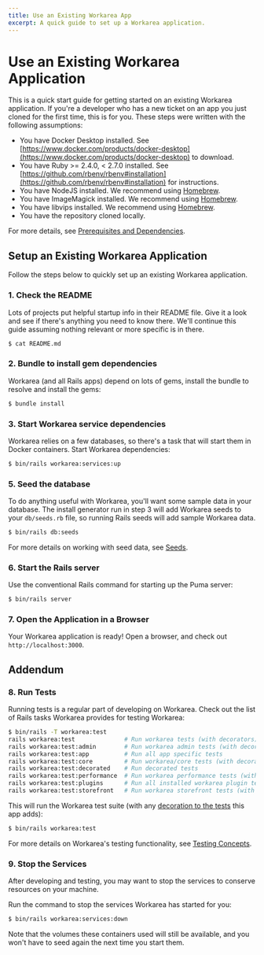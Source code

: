 ```yaml
---
title: Use an Existing Workarea App
excerpt: A quick guide to set up a Workarea application.
---
```


# Use an Existing Workarea Application

This is a quick start guide for getting started on an existing Workarea application. If you're a developer who has a new ticket on an app you just cloned for the first time, this is for you. These steps were written with the following assumptions:

* You have Docker Desktop installed. See [https://www.docker.com/products/docker-desktop](https://www.docker.com/products/docker-desktop) to download.
* You have Ruby >= 2.4.0, < 2.7.0 installed. See [https://github.com/rbenv/rbenv#installation](https://github.com/rbenv/rbenv#installation) for instructions.
* You have NodeJS installed. We recommend using [Homebrew](https://brew.sh).
* You have ImageMagick installed. We recommend using [Homebrew](https://brew.sh).
* You have libvips installed. We recommend using [Homebrew](https://brew.sh).
* You have the repository cloned locally.

For more details, see [Prerequisites and Dependencies](/articles/prerequisites-and-dependencies.html).

## Setup an Existing Workarea Application

Follow the steps below to quickly set up an existing Workarea application.

### 1. Check the README

Lots of projects put helpful startup info in their README file. Give it a look and see if there's anything you need to know there. We'll continue this guide assuming nothing relevant or more specific is in there.

```bash
$ cat README.md
```

### 2. Bundle to install gem dependencies

Workarea (and all Rails apps) depend on lots of gems, install the bundle to resolve and install the gems:

```bash
$ bundle install
```

### 3. Start Workarea service dependencies

Workarea relies on a few databases, so there's a task that will start them in Docker containers.
Start Workarea dependencies:

```bash
$ bin/rails workarea:services:up
```

### 5. Seed the database

To do anything useful with Workarea, you'll want some sample data in your database.
The install generator run in step 3 will add Workarea seeds to your `db/seeds.rb` file,
so running Rails seeds will add sample Workarea data.

```bash
$ bin/rails db:seeds
```

For more details on working with seed data, see [Seeds](/articles/seeds.html).

### 6. Start the Rails server

Use the conventional Rails command for starting up the Puma server:

```bash
$ bin/rails server
```

### 7. Open the Application in a Browser

Your Workarea application is ready! Open a browser, and check out `http://localhost:3000`.


## Addendum

### 8. Run Tests

Running tests is a regular part of developing on Workarea. Check out the list of Rails tasks Workarea provides for testing Workarea:

```bash
$ bin/rails -T workarea:test
rails workarea:test              # Run workarea tests (with decorators)
rails workarea:test:admin        # Run workarea admin tests (with decorators)
rails workarea:test:app          # Run all app specific tests
rails workarea:test:core         # Run workarea/core tests (with decorators)
rails workarea:test:decorated    # Run decorated tests
rails workarea:test:performance  # Run workarea performance tests (with decorators)
rails workarea:test:plugins      # Run all installed workarea plugin tests (with decorators)
rails workarea:test:storefront   # Run workarea storefront tests (with decorators)
```

This will run the Workarea test suite (with any [decoration to the tests](/articles/decoration.html) this app adds):

```bash
$ bin/rails workarea:test
```

For more details on Workarea's testing functionality, see [Testing Concepts](/articles/testing-concepts.html).

### 9. Stop the Services

After developing and testing, you may want to stop the services to conserve resources on your machine.

Run the command to stop the services Workarea has started for you:

```bash
$ bin/rails workarea:services:down
```

Note that the volumes these containers used will still be available, and you won't have to seed again the next time you start them.
